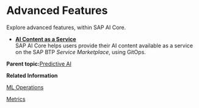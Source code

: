 <!-- loio24f2fbb25f2e4f41bccd176bbbcac9e5 -->

# Advanced Features

Explore advanced features, within SAP AI Core.

-   **[AI Content as a Service](ai-content-as-a-service-3fb0390.md "SAP AI Core helps users provide their AI content available as a
		service on the SAP BTP
		Service Marketplace, using GitOps.")**  
SAP AI Core helps users provide their AI content available as a service on the SAP BTP *Service Marketplace*, using GitOps.

**Parent topic:**[Predictive AI](predictive-ai-6c3b730.md "")

**Related Information**  


[ML Operations](ml-operations-7f5aa9b.md "This section guides you through the end-to-end AI lifecycle of SAP AI Core.")

[Metrics](metrics-36f8bec.md "The AI API provides the ability to track metrics, and to customize or filter which metrics are reported.")

